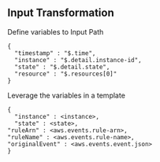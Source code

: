 ## Input Transformation

Define variables to Input Path
```
{
  "timestamp" : "$.time",
  "instance" : "$.detail.instance-id",
  "state" : "$.detail.state",
  "resource" : "$.resources[0]"
}
```

Leverage the variables in a template
```
{
  "instance" : <instance>,
  "state" : <state>,
"ruleArn" : <aws.events.rule-arn>,
"ruleName" : <aws.events.rule-name>,
"originalEvent" : <aws.events.event.json>
}
```
